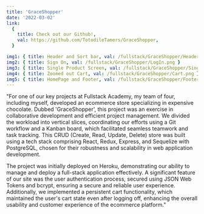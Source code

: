 ```yaml
---
title: 'GraceShopper'
date: '2022-03-02'
link:
  {
    title: Check out our Github!,
    val: https://github.com/TotodileTamers/GraceShopper,
  }

img1: { title: Header and Sort bar, val: /fullstack/GraceShopper/Header.png }
img2: { title: Sign On, val: /fullstack/GraceShopper/LogIn.png }
img3: { title: Single Product Screen, val: /fullstack/GraceShopper/Single.png }
img4: { title: Zoomed out Cart, val: /fullstack/GraceShopper/Cart.png }
img5: { title: HomePage and Footer, val: /fullstack/GraceShopper/Footer.png }
---
```


"For one of our key projects at Fullstack Academy, my team of four, including myself, developed an ecommerce store specializing in expensive chocolate. Dubbed 'GraceShopper', this project was an exercise in collaborative development and efficient project management. We divided the workload into vertical slices, coordinating our efforts using a Git workflow and a Kanban board, which facilitated seamless teamwork and task tracking. This CRUD (Create, Read, Update, Delete) store was built using a tech stack comprising React, Redux, Express, and Sequelize with PostgreSQL, chosen for their robustness and scalability in web application development.

The project was initially deployed on Heroku, demonstrating our ability to manage and deploy a full-stack application effectively. A significant feature of our site was the user authentication process, secured using JSON Web Tokens and bcrypt, ensuring a secure and reliable user experience. Additionally, we implemented a persistent cart functionality, which maintained the user's cart state even after logging off, enhancing the overall usability and customer experience of the ecommerce platform."
